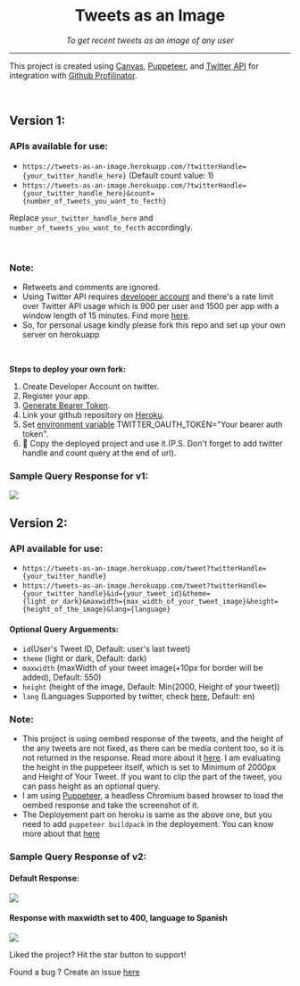 <div align="center">

# Tweets as an Image
  
_To get recent tweets as an image of any user_
</div>

---

This project is created using [Canvas](https://www.npmjs.com/package/canvas), [Puppeteer](https://github.com/puppeteer/puppeteer), and [Twitter API](https://developer.twitter.com/en/docs)  for integration with [Github Profilinator](https://github.com/rishavanand/github-profilinator).

<br/>

## Version 1:

### APIs available for use:

- `https://tweets-as-an-image.herokuapp.com/?twitterHandle={your_twitter_handle_here}`  (Default count value: 1)
- `https://tweets-as-an-image.herokuapp.com/?twitterHandle={your_twitter_handle_here}&count={number_of_tweets_you_want_to_fecth}`

Replace `your_twitter_handle_here` and `number_of_tweets_you_want_to_fecth` accordingly.

<br/>

### Note:
- Retweets and comments are ignored.
- Using Twitter API requires [developer account](https://developer.twitter.com/en/apply-for-access) and
there's a rate limit over Twitter API usage which is 900 per user and 1500 per app with a window length of 15 minutes. Find more [here](https://developer.twitter.com/en/docs/twitter-api/v1/rate-limits).
- So, for personal usage kindly please fork this repo and set up your own server on herokuapp
<br/>

**Steps to deploy your own fork:**
1. Create Developer Account on twitter.
2. Register your app.
3. [Generate Bearer Token](https://developer.twitter.com/en/docs/authentication/oauth-1-0a/obtaining-user-access-tokens).
4. Link your github repository on [Heroku](https://www.heroku.com/).
5. Set [environment variable](https://devcenter.heroku.com/articles/config-vars) TWITTER_OAUTH_TOKEN="Your bearer auth token".
6. :tada: Copy the deployed project and use it.(P.S. Don't forget to add twitter handle and count query at the end of url).


### Sample Query Response for v1:
<img src="https://tweets-as-an-image.herokuapp.com/?twitterHandle=starkblaze01&count=1"/>

## Version 2:

### API available for use:
 - `https://tweets-as-an-image.herokuapp.com/tweet?twitterHandle={your_twitter_handle}`
 - `https://tweets-as-an-image.herokuapp.com/tweet?twitterHandle={your_twitter_handle}&id={your_tweet_id}&theme={light_or_dark}&maxwidth={max_width_of_your_tweet_image}&height={height_of_the_image}&lang={language}`
 
 #### Optional Query Arguements:
 - `id`(User's Tweet ID, Default: user's last tweet)
 - `theme` (light or dark, Default: dark)
 - `maxwidth` (maxWidth of your tweet image(+10px for border will be added), Default: 550)
 - `height` (height of the image, Default: Min(2000, Height of your tweet))
 - `lang` (Languages Supported by twitter, check [here](https://developer.twitter.com/en/docs/twitter-for-websites/supported-languages), Default: en)
 
 ### Note:
 - This project is using oembed response of the tweets, and the height of the any tweets are not fixed, as there can be media content too, so it is not returned in the response. Read more about it [here](https://developer.twitter.com/en/docs/twitter-api/v1/tweets/post-and-engage/api-reference/get-statuses-oembed). I am evaluating the height in the puppeteer itself, which is set to Minimum of 2000px and Height of Your Tweet. If you want to clip the part of the tweet, you can pass height as an optional query.
 - I am using [Puppeteer](https://github.com/puppeteer/puppeteer), a headless Chromium based browser to load the oembed response and take the screenshot of it.
 - The Deployement part on heroku is same as the above one, but you need to add `puppeteer buildpack` in the deployement. You can know more about that [here](https://github.com/jontewks/puppeteer-heroku-buildpack)

### Sample Query Response of v2:

#### Default Response:
<img src="https://tweets-as-an-image.herokuapp.com/tweet?twitterHandle=StarkBlaze01" />

#### Response with maxwidth set to 400, language to Spanish
<img src="https://tweets-as-an-image.herokuapp.com/tweet?twitterHandle=StarkBlaze01&lang=es&maxwidth=400" />

Liked the project? Hit the star button to support!

Found a bug ? Create an issue [here](https://github.com/starkblaze01/Tweets-as-an-Image/issues/new)
